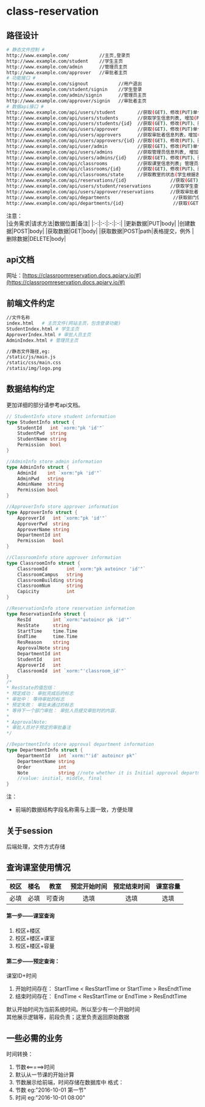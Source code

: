 # class-reservation
## 路径设计
```bash
# 静态文件控制 #
http://www.example.com/           //主页,登录页
http://www.example.com/student    //学生主页
http://www.example.com/admin      //管理员主页
http://www.example.com/approver   //审批者主页
# 功能接口 #
http://www.example.com/signout           //用户退出
http://www.example.com/student/signin    //学生登录
http://www.example.com/admin/signin      //管理员主页
http://www.example.com/approver/signin   //审批者主页
# 数据api接口 #
http://www.example.com/api/users/student        //获取(GET)、修改(PUT)单个学生信息(通过session); 当前登录用户
http://www.example.com/api/users/students       //获取学生信息列表, 增加(POST)学生信息; 管理员权限 
http://www.example.com/api/users/students/{id}  //获取(GET)、修改(PUT)、删除(DELETE)单个学生信息(通过id); 管理员权限
http://www.example.com/api/users/approver       //获取(GET)、修改(PUT)单个审批者信息(通过session); 当前登录用户
http://www.example.com/api/users/approvers      //获取审批者信息列表，增加(POST)审批者信息; 管理员权限
http://www.example.com/api/users/approvers/{id} //获取(GET)、修改(PUT)、删除(DELETE)单个审批者信息(通过id); 管理员权限
http://www.example.com/api/user/admin           //获取(GET)、修改(PUT)单个管理员信息(通过session); 当前登录用户
http://www.example.com/api/users/admins         //获取管理员信息列表, 增加(POST)管理员信息; 管理员权限
http://www.example.com/api/users/admins/{id}    //获取(GET)、修改(PUT)、删除(DELETE)单个管理员信息(通过id); 管理员权限
http://www.example.com/api/classrooms           //获取课室信息列表; 管理员权限
http://www.example.com/api/classrooms/{id}      //获取(GET)、修改(PUT)、删除(DELETE)、增加(POST)单个课室信息;获取为所有人，增删改为管理员权限
http://www.example.com/api/classrooms/state     //获取教室的状态(学生根据各种条件查询可用教室); 学生权限
http://www.example.com/api/reservations/{id}                //获取(GET)、修改(PUT)、删除(DELETE)单个预定信息(通过id); 当前登录用户
http://www.example.com/api/users/student/reservations       //获取学生查询的课室预定信息,增加(POST)课室预定; 当前登录用户
http://www.example.com/api/users/approver/reservations      //获取审批者查询的课室预定信息; 当前登录用户
http://www.example.com/api/departments                       //获取部门信息列表,增加(POST)单个部门信息; 管理员权限
http://www.example.com/api/departments/{id}                  //获取(GET)、修改(PUT)、删除(DELETE)单个课室信息;管理员权限
```

注意：<br />
|业务需求|请求方法|数据位置|备注|
|:-:|:-:|:-:|:-:|
|更新数据|PUT|body|
|创建数据|POST|body|
|获取数据|GET|body|
|获取数据|POST|path|表格提交，例外
|删除数据|DELETE|body|

## api文档

网址：[https://classroomreservation.docs.apiary.io/#](https://classroomreservation.docs.apiary.io/#)

## 前端文件约定
```bash
//文件名称
index.html   # 主页文件(网站主页，包含登录功能)
StudentIndex.html # 学生主页
ApproverIndex.html # 审批人员主页
AdminIndex.html # 管理员主页

//静态文件路径,eg:
/static/js/main.js
/static/css/main.css
/statis/img/logo.png
```

## 数据结构约定
更加详细的部分请参考api文档。
```go
// StudentInfo store student information
type StudentInfo struct {
	StudentId   int `xorm:"pk 'id'"`
	StudentPwd  string
	StudentName string
	Permission  bool
}

//AdminInfo store admin information
type AdminInfo struct {
	AdminId    int `xorm:"pk 'id'"`
	AdminPwd   string
	AdminName  string
	Permission bool
}

//ApproverInfo store approver information
type ApproverInfo struct {
	ApproverId   int `xorm:"pk 'id'"`
	ApproverPwd  string
	ApproverName string
	DepartmentId int
	Permission   bool
}

//ClassroomInfo store approver information
type ClassroomInfo struct {
	ClassroomId       int `xorm:"pk autoincr 'id'"`
	ClassroomCampus   string
	ClassroomBuilding string
	ClassroomNum      string
	Capicity          int
}

//ReservationInfo store reservation information
type ReservationInfo struct {
	ResId        int `xorm:"autoincr pk 'id'"`
	ResState     string
	StartTime    time.Time
	EndTime      time.Time
	ResReason    string
	ApprovalNote string
	DepartmentId int
	StudentId    int
	ApproverId   int
	ClassroomId  int `xorm:"'classroom_id'"`
}
/*
* ResState的值包括：
* 预定成功： 审批完成后的标志
* 审批中： 等待审批的标志
* 预定失败： 审批未通过的标志
* 等待下一个部门审批： 审批人员提交审批时的内容.
*
* ApprovalNote:
* 审批人员对于预定的审批备注
*/

//DepartmentInfo store approval department information
type DepartmentInfo struct {
	DepartmentId   int `xorm:"'id' autoincr pk"`
	DepartmentName string
	Order          int
	Note           string //note whether it is Initial approval department or final approval department
	//value: initial, middle, final
}
```
注：<br />
- 前端的数据结构字段名称需与上面一致，方便处理
## 关于session
后端处理，文件方式存储

## 查询课室使用情况
校区|楼名|教室|预定开始时间|预定结束时间|课室容量
:-:|:-:|:-:|:-:|:-:|:-:|
必填|必填|可查询 | 选填| 选填| 选填|

#### 第一步——课室查询
1. 校区+楼区
2. 校区+楼区+课室
3. 校区+楼区+容量

#### 第二步——预定查询：
课室ID+时间
1. 开始时间存在： StartTime < ResStartTime or StartTime > ResEndtTime
2. 结束时间存在： EndTime < ResStartTime or EndTime > ResEndtTime

默认开始时间为当前系统时间。所以至少有一个开始时间<br />
其他展示逻辑等，前段负责；这里负责返回原始数据

## 一些必需的业务
时间转换： 
1. 节数<=====>时间
2. 默认从一节课的开始计算
3. 节数展示给前端，时间存储在数据库中
格式：
1. 节数 eg:"2016-10-01 第一节"
2. 时间 eg:"2016-10-01 08:00"